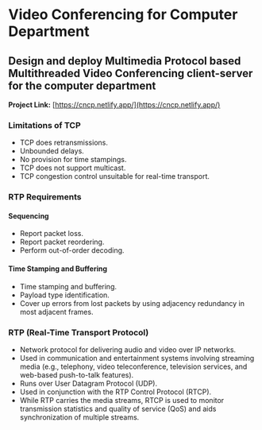 # Video Conferencing for Computer Department

## Design and deploy Multimedia Protocol based Multithreaded Video Conferencing client-server for the computer department

**Project Link:** [https://cncp.netlify.app/](https://cncp.netlify.app/)

### Limitations of TCP

- TCP does retransmissions.
- Unbounded delays.
- No provision for time stampings.
- TCP does not support multicast.
- TCP congestion control unsuitable for real-time transport.

### RTP Requirements

#### Sequencing

- Report packet loss.
- Report packet reordering.
- Perform out-of-order decoding.

#### Time Stamping and Buffering

- Time stamping and buffering.
- Payload type identification.
- Cover up errors from lost packets by using adjacency redundancy in most adjacent frames.

### RTP (Real-Time Transport Protocol)

- Network protocol for delivering audio and video over IP networks.
- Used in communication and entertainment systems involving streaming media (e.g., telephony, video teleconference, television services, and web-based push-to-talk features).
- Runs over User Datagram Protocol (UDP).
- Used in conjunction with the RTP Control Protocol (RTCP).
- While RTP carries the media streams, RTCP is used to monitor transmission statistics and quality of service (QoS) and aids synchronization of multiple streams.
